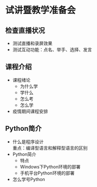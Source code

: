 # 试讲暨教学准备会

## 检查直播状况
- 测试直播和录屏效果
- 测试互动功能：点名、举手、选择、发言

## 课程介绍
- 课程绪论
  - 为什么学
  - 学什么
  - 怎么考
  - 怎么学
- 疫情期间课程安排

## Python简介
- 什么是程序设计  
  重点：编译型语言和解释型语言的区别
- Python简介
  - 特点
  - Windows下Python环境的部署
  - 手机平台Python环境的部署
- 怎么学号Python